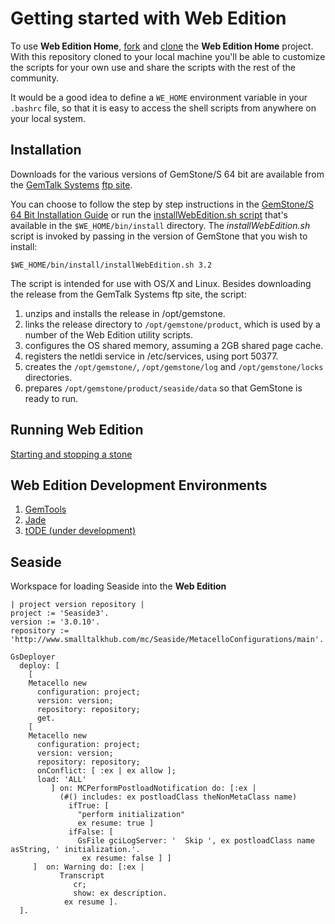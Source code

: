 # Getting started with Web Edition

To use **Web Edition Home**, [fork][4] and [clone][5] the **Web Edition Home** 
project. With this repository cloned to your local machine you'll
be able to customize the scripts for your own use and share the scripts
with the rest of the community.

It would be a good idea to define a `WE_HOME` environment variable in
your `.bashrc` file, so that it is easy to access the shell scripts from
anywhere on your local system. 

## Installation
Downloads for the various versions of GemStone/S 64 bit are available from
the [GemTalk Systems][2] 
[ftp site](ftp://ftp.gemtalksystems.com/pub/GemStone64/).

You can choose to follow the step by step instructions in the [GemStone/S 64 
Bit Installation Guide][3] or run the
[installWebEdition.sh script](../../bin/install/installWebEditions.sh) that's 
available in the `$WE_HOME/bin/install` directory. The *installWebEdition.sh* script is 
invoked by passing in the version of GemStone that you wish to install:

```Shell
$WE_HOME/bin/install/installWebEdition.sh 3.2
```

The script is intended for use with OS/X and Linux. Besides downloading the
release from the GemTalk Systems ftp site, the script:

1. unzips and installs the release in /opt/gemstone.
1. links the release directory to `/opt/gemstone/product`, which is used
   by a number of the Web Edition utility scripts.
2. configures the OS shared memory, assuming a 2GB shared page cache.
3. registers the netldi service in /etc/services, using port 50377.
4. creates the `/opt/gemstone/`, `/opt/gemstone/log` and `/opt/gemstone/locks` 
   directories.
5. prepares `/opt/gemstone/product/seaside/data` so that GemStone is ready to 
   run.

## Running Web Edition 

[Starting and stopping a stone](http://code.google.com/p/glassdb/wiki/StartingANativeStone)

## Web Edition Development Environments

1. [GemTools](http://code.google.com/p/glassdb/wiki/GemTools)
2. [Jade](http://programminggems.wordpress.com/2013/10/01/jade/)
3. [tODE (under development)](https://github.com/dalehenrich/tode)

## Seaside

Workspace for loading Seaside into the **Web Edition**

```Smalltalk
| project version repository |
project := 'Seaside3'.
version := '3.0.10'.
repository := 'http://www.smalltalkhub.com/mc/Seaside/MetacelloConfigurations/main'.

GsDeployer
  deploy: [
    [
    Metacello new
      configuration: project;
      version: version;
      repository: repository;
      get.
    [
    Metacello new
      configuration: project;
      version: version;
      repository: repository;
      onConflict: [ :ex | ex allow ];
      load: 'ALL'
         ] on: MCPerformPostloadNotification do: [:ex |
           (#() includes: ex postloadClass theNonMetaClass name)
             ifTrue: [
               "perform initialization"
               ex resume: true ]
             ifFalse: [
               GsFile gciLogServer: '  Skip ', ex postloadClass name asString, ' initialization.'.
                ex resume: false ] ]
     ]  on: Warning do: [:ex |
           Transcript
              cr;
              show: ex description.
            ex resume ].
  ].
```

[1]: http://gemtalksystems.com/index.php/community/gss-support/documentation/gs64/
[2]: http://gemtalksystems.com
[3]: http://gemtalksystems.com/index.php/community/gss-support/documentation/gs64/
[4]: https://help.github.com/articles/fork-a-repo
[5]: https://help.github.com/articles/fork-a-repo#step-2-clone-your-fork
